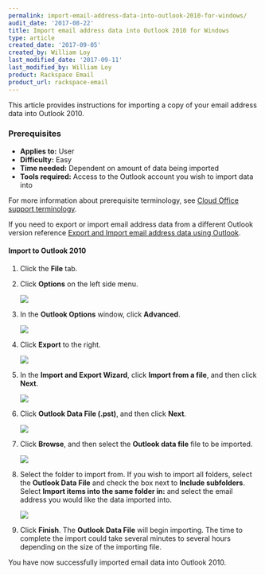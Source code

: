 ```yaml
---
permalink: import-email-address-data-into-outlook-2010-for-windows/
audit_date: '2017-08-22'
title: Import email address data into Outlook 2010 for Windows
type: article
created_date: '2017-09-05'
created_by: William Loy
last_modified_date: '2017-09-11'
last_modified_by: William Loy
product: Rackspace Email
product_url: rackspace-email
---
```


This article provides instructions for importing a copy of your email address data into Outlook 2010.

### Prerequisites

- **Applies to:** User
- **Difficulty:** Easy
- **Time needed:** Dependent on amount of data being imported
- **Tools required:**  Access to the Outlook account you wish to import data into

For more information about prerequisite terminology, see [Cloud Office support terminology](/how-to/cloud-office-support-terminology/).


If you need to export or import email address data from a different Outlook version reference [Export and Import email address data using Outlook](/how-to/export-and-import-email-address-data-using-outlook).


#### Import to Outlook 2010

1. Click the **File** tab.
2. Click **Options** on the left side menu.

    <img src="{% asset_path rackspace-email/import-email-address-data-into-outlook-2010-for-windows/file_options2010.png %}" />

3. In the **Outlook Options** window, click **Advanced**.

    <img src="{% asset_path rackspace-email/import-email-address-data-into-outlook-2010-for-windows/advanced2010.png %}" />

4. Click **Export** to the right.

    <img src="{% asset_path rackspace-email/import-email-address-data-into-outlook-2010-for-windows/export2010.png %}" />

5. In the **Import and Export Wizard**, click **Import from a file**, and then click **Next**.

    <img src="{% asset_path rackspace-email/import-email-address-data-into-outlook-2010-for-windows/import_from_a_file2010.png %}" />

6. Click **Outlook Data File (.pst)**, and then click **Next**.

    <img src="{% asset_path rackspace-email/import-email-address-data-into-outlook-2010-for-windows/outlook_data_file2010.png %}" />

7. Click **Browse**, and then select the **Outlook data file** file to be imported.

    <img src="{% asset_path rackspace-email/import-email-address-data-into-outlook-2010-for-windows/browset2010.png %}" />

8. Select the folder to import from. If you wish to import all folders, select the **Outlook Data File** and check the box next to **Include subfolders**. Select **Import items into the same folder in:** and select the email address you would like the data imported into.

    <img src="{% asset_path rackspace-email/import-email-address-data-into-outlook-2010-for-windows/folder_to_import_from2010.png %}" />

9. Click **Finish**. The **Outlook Data File** will begin importing. The time to complete the import could take several minutes to several hours depending on the size of the importing file.

You have now successfully imported email data into Outlook 2010.
